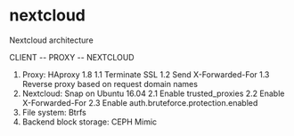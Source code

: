 # nextcloud
Nextcloud architecture
         
CLIENT -- PROXY -- NEXTCLOUD 

1. Proxy: HAproxy 1.8
1.1 Terminate SSL
1.2 Send X-Forwarded-For
1.3 Reverse proxy based on request domain names
2. Nextcloud: Snap on Ubuntu 16.04
2.1 Enable trusted_proxies
2.2 Enable X-Forwarded-For
2.3 Enable auth.bruteforce.protection.enabled
3. File system: Btrfs
4. Backend block storage: CEPH Mimic
